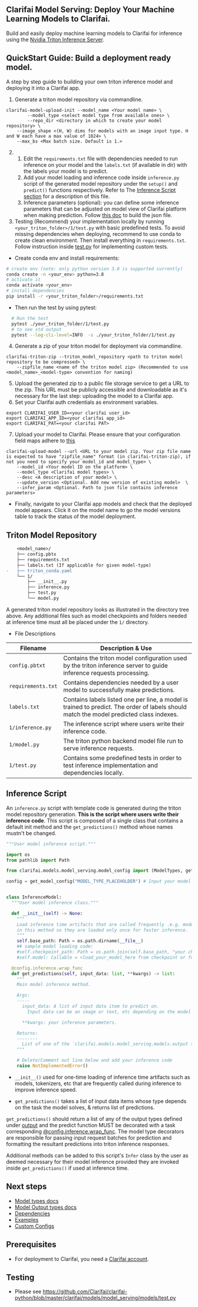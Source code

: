 ## Clarifai Model Serving: Deploy Your Machine Learning Models to Clarifai.

Build and easily deploy machine learning models to Clarifai for inference using the [Nvidia Triton Inference Server](https://github.com/triton-inference-server/server).

## QuickStart Guide: Build a deployment ready model.

A step by step guide to building your own triton inference model and deploying it into a Clarifai app.

1. Generate a triton model repository via commandline.
```console
clarifai-model-upload-init --model_name <Your model name> \
		--model_type <select model type from available ones> \
		--repo_dir <directory in which to create your model repository> \
    --image_shape <(H, W) dims for models with an image input type. H and W each have a max value of 1024> \
    --max_bs <Max batch size. Default is 1.>
```
2.  1. Edit the `requirements.txt` file with dependencies needed to run inference on your model and the `labels.txt` (if available in dir) with the labels your model is to predict.
    2.  Add your model loading and inference code inside `inference.py` script of the generated model repository under the `setup()` and `predict()` functions respectively. Refer to  The [Inference Script section]() for a description of this file.
    3. Inference parameters (optional): you can define some inference parameters that can be adjusted on model view of Clarifai platform when making prediction. Follow [this doc](./docs/inference_parameters.md) to build the json file.
3. Testing (Recommend) your implementation locally by running `<your_triton_folder>/1/test.py` with basic predefined tests.
To avoid missing dependencies when deploying, recommend to use conda to create clean environment. Then install everything in `requirements.txt`. Follow instruction inside [test.py](./models/test.py) for implementing custom tests.
  * Create conda env and install requirements:
```bash
# create env (note: only python version 3.8 is supported currently)
conda create -n <your_env> python=3.8
# activate it
conda activate <your_env>
# install dependencies
pip install -r <your_triton_folder>/requirements.txt
```
* Then run the test by using pytest:

```bash
  # Run the test
  pytest ./your_triton_folder/1/test.py
  # to see std output
  pytest --log-cli-level=INFO  -s ./your_triton_folder/1/test.py
```
4. Generate a zip of your triton model for deployment via commandline.
```console
clarifai-triton-zip --triton_model_repository <path to triton model repository to be compressed> \
    --zipfile_name <name of the triton model zip> (Recommended to use 	  <model_name>_<model-type> convention for naming)
```
5. Upload the generated zip to a public file storage service to get a URL to the zip. This URL must be publicly accessible and downloadable as it's necessary for the last step: uploading the model to a Clarifai app.
6. Set your Clarifai auth credentials as environment variables.
```console
export CLARIFAI_USER_ID=<your clarifai user_id>
export CLARIFAI_APP_ID=<your clarifai app_id>
export CLARIFAI_PAT=<your clarifai PAT>
```
7. Upload your model to Clarifai. Please ensure that your configuration field maps adhere to [this](https://github.com/Clarifai/clarifai-python-utils/blob/main/clarifai/models/model_serving/model_config/deploy.py)
```console
clarifai-upload-model --url <URL to your model zip. Your zip file name is expected to have "zipfile_name" format (in clarifai-triton-zip), if not you need to specify your model_id and model_type> \
    --model_id <Your model ID on the platform> \
    --model_type <Clarifai model types> \
    --desc <A description of your model> \
    --update_version <Optional. Add new version of existing model>  \
    --infer_param <Optional. Path to json file contains inference parameters>
```

* Finally, navigate to your Clarifai app models and check that the deployed model appears. Click it on the model name to go the model versions table to track the status of the model deployment.

## Triton Model Repository
```diff
    <model_name>/
    ├── config.pbtx
    ├── requirements.txt
    ├── labels.txt (If applicable for given model-type)
-   ├── triton_conda.yaml
    └── 1/
        ├── __init__.py
        ├── inference.py
        ├── test.py
        └── model.py
```

A generated triton model repository looks as illustrated in the directory tree above. Any additional files such as model checkpoints and folders needed at inference time must all be placed under the `1/` directory.

- File Descriptions

| Filename | Description & Use |
| --- | --- |
| `config.pbtxt` | Contains the triton model configuration used by the triton inference server to guide inference requests processing. |
| `requirements.txt` | Contains dependencies needed by a user model to successfully make predictions.|
| `labels.txt` | Contains labels listed one per line, a model is trained to predict. The order of labels should match the model predicted class indexes. |
| `1/inference.py` | The inference script where users write their inference code. |
| `1/model.py` | The triton python backend model file run to serve inference requests. |
| `1/test.py` | Contains some predefined tests in order to test inference implementation and dependencies locally. |

## Inference Script

An `inference.py` script with template code is generated during the triton model repository generation.
**This is the script where users write their inference code**.
This script is composed of a single class that contains a default init method and the `get_predictions()` method whose names mustn't be changed.

```python
"""User model inference script."""

import os
from pathlib import Path

from clarifai.models.model_serving.model_config import (ModelTypes, get_model_config)

config = get_model_config("MODEL_TYPE_PLACEHOLDER") # Input your model type


class InferenceModel:
  """User model inference class."""

  def __init__(self) -> None:
    """
    Load inference time artifacts that are called frequently .e.g. models, tokenizers, etc.
    in this method so they are loaded only once for faster inference.
    """
    self.base_path: Path = os.path.dirname(__file__)
    ## sample model loading code:
    #self.checkpoint_path: Path = os.path.join(self.base_path, "your checkpoint filename/path")
    #self.model: Callable = <load_your_model_here from checkpoint or folder>

  @config.inference.wrap_func
  def get_predictions(self, input_data: list, **kwargs) -> list:
    """
    Main model inference method.

    Args:
    -----
      input_data: A list of input data item to predict on.
        Input data can be an image or text, etc depending on the model type.

      **kwargs: your inference parameters.

    Returns:
    --------
      List of one of the `clarifai.models.model_serving.models.output types` or `config.inference.return_type(your_output)`. Refer to the README/docs
    """

    # Delete/Comment out line below and add your inference code
    raise NotImplementedError()
```

- `__init__()` used for one-time loading of inference time artifacts such as models, tokenizers, etc that are frequently called during inference to improve inference speed.

- `get_predictions()` takes a list of input data items whose type depends on the task the model solves, & returns list of predictions.

`get_predictions()` should return a list of any of the output types defined under [output](docs/output.md) and the predict function MUST be decorated with a task corresponding [@config.inference.wrap_func](docs/model_types.md). The model type decorators are responsible for passing input request batches for prediction and formatting the resultant predictions into triton inference responses.

Additional methods can be added to this script's `Infer` class by the user as deemed necessary for their model inference provided they are invoked inside `get_predictions()` if used at inference time.

## Next steps

- [Model types docs](docs/model_types.md)
- [Model Output types docs](docs/output.md)
- [Dependencies](docs/dependencies.md)
- [Examples](examples/)
- [Custom Configs](docs/custom_config.md/)

## Prerequisites

* For deployment to Clarifai, you need a [Clarifai account](https://clarifai.com/signup).

## Testing

* Please see https://github.com/Clarifai/clarifai-python/blob/master/clarifai/models/model_serving/models/test.py
